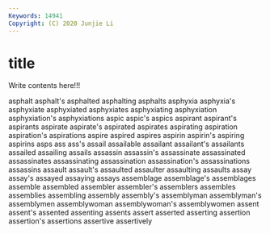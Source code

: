 ```yaml
---
Keywords: 14941
Copyright: (C) 2020 Junjie Li
---
```


# title

Write contents here!!!
 
asphalt 
asphalt's 
asphalted 
asphalting 
asphalts 
asphyxia 
asphyxia's 
asphyxiate 
asphyxiated
asphyxiates 
asphyxiating 
asphyxiation 
asphyxiation's 
asphyxiations 
aspic 
aspic's 
aspics 
aspirant 
aspirant's
aspirants 
aspirate 
aspirate's 
aspirated 
aspirates 
aspirating 
aspiration 
aspiration's 
aspirations 
aspire
aspired 
aspires 
aspirin 
aspirin's 
aspiring 
aspirins 
asps 
ass 
ass's 
assail
assailable 
assailant 
assailant's 
assailants 
assailed 
assailing 
assails 
assassin 
assassin's 
assassinate
assassinated 
assassinates 
assassinating 
assassination 
assassination's 
assassinations 
assassins 
assault 
assault's 
assaulted
assaulter 
assaulting 
assaults 
assay 
assay's 
assayed 
assaying 
assays 
assemblage 
assemblage's
assemblages 
assemble 
assembled 
assembler 
assembler's 
assemblers 
assembles 
assemblies 
assembling 
assembly
assembly's 
assemblyman 
assemblyman's 
assemblymen 
assemblywoman 
assemblywoman's 
assemblywomen 
assent 
assent's 
assented
assenting 
assents 
assert 
asserted 
asserting 
assertion 
assertion's 
assertions 
assertive 
assertively
